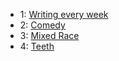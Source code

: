 - 1: [Writing every week](resolution.md)
- 2: [Comedy](week_2_comedy.md)
- 3: [Mixed Race](week_3_mixed_race.md)
- 4: [Teeth](week_4_teeth.md)
